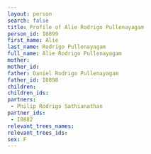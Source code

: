 ```yaml
---
layout: person
search: false
title: Profile of Alie Rodrigo Pullenayagam
person_id: I0899
first_name: Alie
last_name: Rodrigo Pullenayagam
full_name: Alie Rodrigo Pullenayagam
mother: 
mother_id: 
father: Daniel Rodrigo Pullenayagam
father_id: I0898
children:
children_ids:
partners:
 - Philip Rodrigo Sathianathan
partner_ids:
 - I0882
relevant_trees_names:
relevant_trees_ids:
sex: F
---
```


